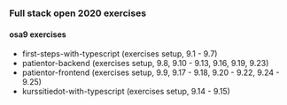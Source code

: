 ### Full stack open 2020 exercises

#### osa9 exercises

* first-steps-with-typescript    (exercises setup, 9.1 - 9.7)
* patientor-backend    (exercises setup, 9.8, 9.10 - 9.13, 9.16, 9.19, 9.23)
* patientor-frontend    (exercises setup, 9.9, 9.17 - 9.18, 9.20 - 9.22, 9.24 - 9.25)
* kurssitiedot-with-typescript    (exercises setup, 9.14 - 9.15)
